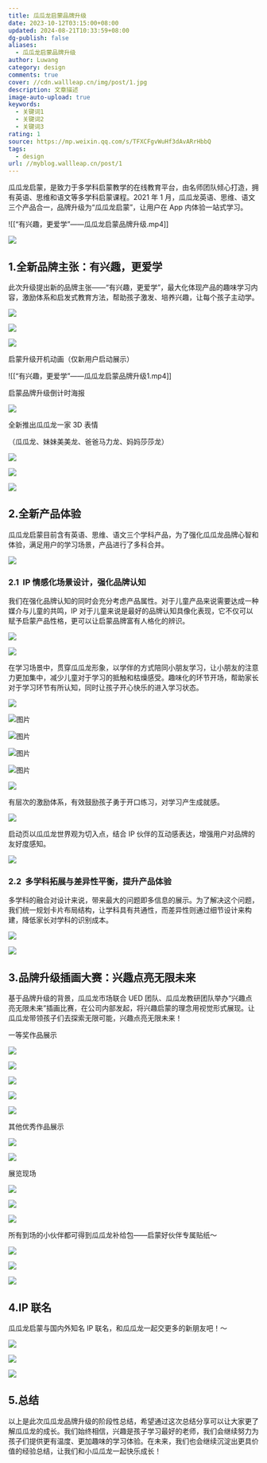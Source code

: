```yaml
---
title: 瓜瓜龙启蒙品牌升级
date: 2023-10-12T03:15:00+08:00
updated: 2024-08-21T10:33:59+08:00
dg-publish: false
aliases:
  - 瓜瓜龙启蒙品牌升级
author: Luwang
category: design
comments: true
cover: //cdn.wallleap.cn/img/post/1.jpg
description: 文章描述
image-auto-upload: true
keywords:
  - 关键词1
  - 关键词2
  - 关键词3
rating: 1
source: https://mp.weixin.qq.com/s/TFXCFgvWuHf3dAvARrHbbQ
tags:
  - design
url: //myblog.wallleap.cn/post/1
---
```


瓜瓜龙启蒙，是致力于多学科启蒙教学的在线教育平台，由名师团队倾心打造，拥有英语、思维和语文等多学科启蒙课程。2021 年 1 月，瓜瓜龙英语、思维、语文三个产品合一，品牌升级为“瓜瓜龙启蒙”，让用户在 App 内体验一站式学习。

![[“有兴趣，更爱学”——瓜瓜龙启蒙品牌升级.mp4]]

![](https://cdn.wallleap.cn/img/pic/illustration/202310121516236.gif)

## 1.全新品牌主张：有兴趣，更爱学

此次升级提出新的品牌主张——“有兴趣，更爱学”，最大化体现产品的趣味学习内容，激励体系和启发式教育方法，帮助孩子激发、培养兴趣，让每个孩子主动学。

![](https://cdn.wallleap.cn/img/pic/illustration/202310121517711.png)

![](https://cdn.wallleap.cn/img/pic/illustration/202310121517540.png)

![](https://cdn.wallleap.cn/img/pic/illustration/202310121517056.png)

启蒙升级开机动画（仅新用户启动展示）

![[“有兴趣，更爱学”——瓜瓜龙启蒙品牌升级1.mp4]]

启蒙品牌升级倒计时海报

![](https://cdn.wallleap.cn/img/pic/illustration/202310121518971.png)

全新推出瓜瓜龙一家 3D 表情

（瓜瓜龙、妹妹美美龙、爸爸马力龙、妈妈莎莎龙）

![](https://cdn.wallleap.cn/img/pic/illustration/202310121519898.gif)

![](https://cdn.wallleap.cn/img/pic/illustration/202310121519183.gif)

![](https://cdn.wallleap.cn/img/pic/illustration/202310121520285.gif)

## 2.全新产品体验

瓜瓜龙启蒙目前含有英语、思维、语文三个学科产品，为了强化瓜瓜龙品牌心智和体验，满足用户的学习场景，产品进行了多科合并。

![](https://cdn.wallleap.cn/img/pic/illustration/202310121520607.png)

### 2.1  IP 情感化场景设计，强化品牌认知

我们在强化品牌认知的同时会充分考虑产品属性。对于儿童产品来说需要达成一种媒介与儿童的共鸣，IP 对于儿童来说是最好的品牌认知具像化表现，它不仅可以赋予启蒙产品性格，更可以让启蒙品牌富有人格化的辨识。

![](https://cdn.wallleap.cn/img/pic/illustration/202310121521207.png)

![](https://cdn.wallleap.cn/img/pic/illustration/202310121521677.png)

在学习场景中，贯穿瓜瓜龙形象，以学伴的方式陪同小朋友学习，让小朋友的注意力更加集中，减少儿童对于学习的抵触和枯燥感受。趣味化的环节开场，帮助家长对于学习环节有所认知，同时让孩子开心快乐的进入学习状态。

![](https://cdn.wallleap.cn/img/pic/illustration/202310121522860.gif)

![图片](https://mmbiz.qpic.cn/sz_mmbiz_gif/sNvv9XBSlMlOVaZ2vpCp6s2Qiav9aq6GVZUN28hoKZK1KFBgYg6mwic6NXLvdDtdld6pPPDbDIOY3f3cBHCZUUKA/640?wx_fmt=gif&wxfrom=5&wx_lazy=1&wx_co=1)

![图片](https://mmbiz.qpic.cn/sz_mmbiz_gif/sNvv9XBSlMlOVaZ2vpCp6s2Qiav9aq6GVMf1ficUv07sgudFGEdFBb42BasZbUUoraNdyo4kGC6jIEoGpwDK2WHQ/640?wx_fmt=gif&wxfrom=5&wx_lazy=1&wx_co=1)

![图片](https://mmbiz.qpic.cn/sz_mmbiz_gif/sNvv9XBSlMlOVaZ2vpCp6s2Qiav9aq6GVXDDqeE0WrHSSGnS7YjkXicvPticq8icnllhYfG3KXf8PdLVeOKlX3FiavQ/640?wx_fmt=gif&wxfrom=5&wx_lazy=1&wx_co=1)

![图片](https://mmbiz.qpic.cn/sz_mmbiz_gif/sNvv9XBSlMlOVaZ2vpCp6s2Qiav9aq6GVncyd0hB6mvCXVwOgf0u0oxZ2cG3awtEMO0Cj3biaDicWZbUGfD816rQQ/640?wx_fmt=gif&wxfrom=5&wx_lazy=1&wx_co=1)

![](https://cdn.wallleap.cn/img/pic/illustration/202310121526740.png)

有层次的激励体系，有效鼓励孩子勇于开口练习，对学习产生成就感。

![](https://cdn.wallleap.cn/img/pic/illustration/202310121526207.png)

启动页以瓜瓜龙世界观为切入点，结合 IP 伙伴的互动感表达，增强用户对品牌的友好度感知。

![](https://cdn.wallleap.cn/img/pic/illustration/202310121531202.png)

### 2.2  多学科拓展与差异性平衡，提升产品体验

多学科的融合对设计来说，带来最大的问题即多信息的展示。为了解决这个问题，我们统一规划卡片布局结构，让学科具有共通性，而差异性则通过细节设计来构建，降低家⻓对学科的识别成本。

![](https://cdn.wallleap.cn/img/pic/illustration/202310121534631.png)

![](https://cdn.wallleap.cn/img/pic/illustration/202310121539357.png)

## 3.品牌升级插画大赛：兴趣点亮无限未来

基于品牌升级的背景，瓜瓜龙市场联合 UED 团队、瓜瓜龙教研团队举办“兴趣点亮无限未来”插画比赛，在公司内部发起，将兴趣启蒙的理念用视觉形式展现。让瓜瓜龙带领孩子们去探索无限可能，兴趣点亮无限未来！

一等奖作品展示

![](https://cdn.wallleap.cn/img/pic/illustration/202310121540254.png)

![](https://cdn.wallleap.cn/img/pic/illustration/202310121540727.png)

![](https://cdn.wallleap.cn/img/pic/illustration/202310121540834.png)

![](https://cdn.wallleap.cn/img/pic/illustration/202310121541057.png)

![](https://cdn.wallleap.cn/img/pic/illustration/202310121541056.png)

其他优秀作品展示

![](https://cdn.wallleap.cn/img/pic/illustration/202310121541338.png)

![](https://cdn.wallleap.cn/img/pic/illustration/202310121542315.png)

展览现场

![](https://cdn.wallleap.cn/img/pic/illustration/202310121542212.png)

![](https://cdn.wallleap.cn/img/pic/illustration/202310121542622.png)

![](https://cdn.wallleap.cn/img/pic/illustration/202310121543984.png)

所有到场的小伙伴都可得到瓜瓜龙补给包——启蒙好伙伴专属贴纸～

![](https://cdn.wallleap.cn/img/pic/illustration/202310121543960.png)

![](https://cdn.wallleap.cn/img/pic/illustration/202310121543889.png)

![](https://cdn.wallleap.cn/img/pic/illustration/202310121543999.png)

## 4.IP 联名

瓜瓜龙启蒙与国内外知名 IP 联名，和瓜瓜龙一起交更多的新朋友吧！～

![](https://cdn.wallleap.cn/img/pic/illustration/202310121544965.png)

![](https://cdn.wallleap.cn/img/pic/illustration/202310121544416.png)

![](https://cdn.wallleap.cn/img/pic/illustration/202310121545400.png)

## 5.总结

以上是此次瓜瓜龙品牌升级的阶段性总结，希望通过这次总结分享可以让大家更了解瓜瓜龙的成长。我们始终相信，兴趣是孩子学习最好的老师，我们会继续努力为孩子们提供更有温度、更加趣味的学习体验。在未来，我们也会继续沉淀出更具价值的经验总结，让我们和小瓜瓜龙一起快乐成长！
